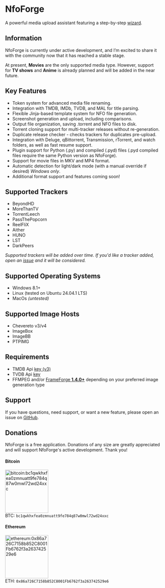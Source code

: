 # NfoForge

A powerful media upload assistant featuring a step-by-step [wizard](view/getting-started/using-the-wizard.md).

## Information

NfoForge is currently under active development, and I’m excited to share it with the community now that it has reached a stable stage.

At present, **Movies** are the only supported media type. However, support for **TV shows** and **Anime** is already planned and will be added in the near future.

## Key Features

- Token system for advanced media file renaming.
- Integration with TMDB, IMDb, TVDB, and MAL for title parsing.
- Flexible Jinja-based template system for NFO file generation.
- Screenshot generation and upload, including comparisons.
- Output file organization, saving .torrent and NFO files to disk.
- Torrent cloning support for multi-tracker releases without re-generation.
- Duplicate release checker - checks trackers for duplicates pre-upload.
- Integration with Deluge, qBittorrent, Transmission, rTorrent, and watch folders, as well as fast resume support.
- Plugin support for Python (.py) and compiled (.pyd) files (.pyd compiled files require the same Python version as NfoForge).
- Support for movie files in MKV and MP4 format.
- Automatic detection for light/dark mode (with a manual override if desired) _Windows only_.
- Additional format support and features coming soon!

## Supported Trackers

- BeyondHD
- MoreThanTV
- TorrentLeech
- PassThePopcorn
- ReelFliX
- Aither
- HUNO
- LST
- DarkPeers

_Supported trackers will be added over time. If you'd like a tracker added, open an [issue](https://github.com/jesterr0/NfoForge/issues/new) and it will be considered._

## Supported Operating Systems

- Windows 8.1+
- Linux (tested on Ubuntu 24.04.1 LTS)
- MacOs _(untested)_

## Supported Image Hosts

- Chevereto v3/v4
- ImageBox
- ImageBB
- PTPIMG

## Requirements

- TMDB Api [key (v3)](https://www.themoviedb.org/settings/api)
- TVDB Api [key](https://thetvdb.com/api-information)
- FFMPEG and/or [FrameForge **1.4.0+**](https://github.com/jessielw/FrameForge/) depending on your preferred image generation type

## Support

If you have questions, need support, or want a new feature, please open an issue on [GitHub](https://github.com/jesterr0/NfoForge).

## Donations

NfoForge is a free application. Donations of any size are greatly appreciated and will support NfoForge's active development. Thank you!

#### Bitcoin

<img src="https://github.com/user-attachments/assets/88b7643f-8567-4d6d-ade4-13d725490062" alt="bitcoin:bc1qwkhxfea0zmnuatt9fe784q87w0mwl72wd24xxc" width="140"><br />
BTC: `bc1qwkhxfea0zmnuatt9fe784q87w0mwl72wd24xxc`

#### Ethereum

<img src="https://github.com/user-attachments/assets/e34fa9d4-531f-4586-9deb-47413861279a" alt="ethereum:0x86a726C7158b852C8001Fb6762f3a263742529e6" width="140"><br />
ETH: `0x86a726C7158b852C8001Fb6762f3a263742529e6`
